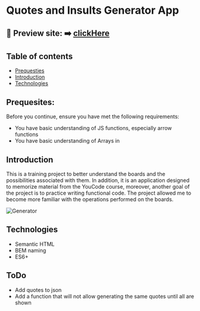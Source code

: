 # Quotes and Insults Generator App
## 🎥 Preview site: ➡️ [clickHere](https://patrycja-dz.github.io/generator/)
## Table of contents

* [Prequesties](#prequesties)
* [Introduction](#introduction)
* [Technologies](#technologies)

## Prequesites:
Before you continue, ensure you have met the following requirements:
* You have basic understanding of JS functions, especially arrow functions
* You have basic understanding of Arrays in 

## Introduction
This is a training project to better understand the boards and the possibilities associated with them. In addition, it is an application designed to memorize material from the YouCode course, moreover, another goal of the project is to practice writing functional code. The project allowed me to become more familiar with the operations performed on the boards.

![Generator](https://i.postimg.cc/J4JZV1Mv/cytatowy.gif)

## Technologies 
* Semantic HTML
* BEM naming
* ES6+

## ToDo
* Add quotes to json 
* Add a function that will not allow generating the same quotes until all are shown

